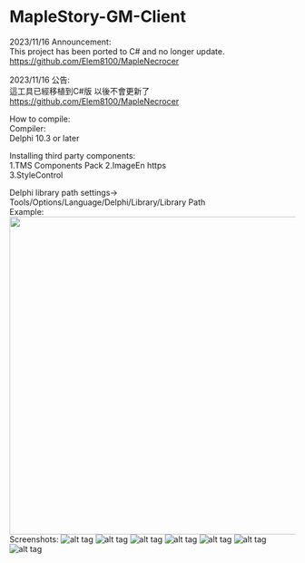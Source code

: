 # MapleStory-GM-Client
2023/11/16 Announcement:   
This project has been ported to C# and no longer update.   
https://github.com/Elem8100/MapleNecrocer

2023/11/16 公告:   
這工具已經移植到C#版 以後不會更新了   
https://github.com/Elem8100/MapleNecrocer 

How to compile:                           
Compiler:  
Delphi 10.3 or later

Installing third party components:                                 
1.TMS Components Pack 
2.ImageEn https                                                                                 
3.StyleControl                                           

Delphi library  path settings->
Tools/Options/Language/Delphi/Library/Library Path                                  
Example:                               
<img src="https://i.imgur.com//xpLHqHI.jpg" width="700" height="561">   
Screenshots:
![alt tag](https://i.imgur.com/zr8EXFy.jpg"")
![alt tag](https://i.imgur.com/bfg2x8K.jpg"")
![alt tag](https://i.imgur.com/6Lkjkfv.jpg"")
![alt tag](https://i.imgur.com/Vep2nUb.jpg"")
![alt tag](https://i.imgur.com/xJo1foC.jpg"")
![alt tag](https://i.imgur.com/vB4bceS.jpg " ")
![alt tag](https://i.imgur.com/VbfDRVw.jpg "")


